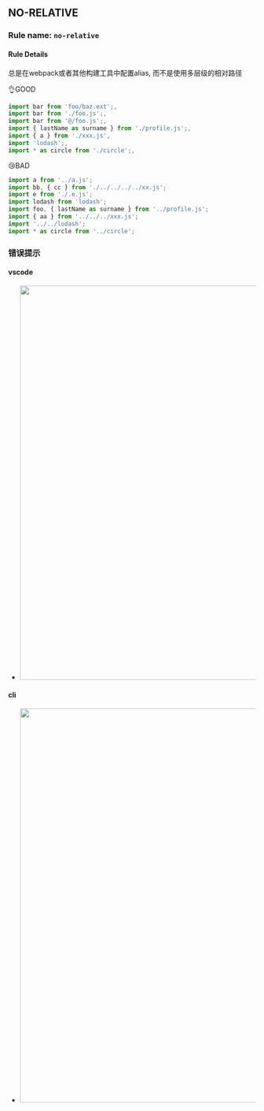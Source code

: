 
## NO-RELATIVE
### Rule name: `no-relative`

#### Rule Details
总是在webpack或者其他构建工具中配置alias, 而不是使用多层级的相对路径

👌GOOD
```javascript
import bar from 'foo/baz.ext';,
import bar from './foo.js';,
import bar from '@/foo.js';,
import { lastName as surname } from './profile.js';,
import { a } from './xxx.js',
import 'lodash';,
import * as circle from './circle';,
```

😢BAD
```javascript
import a from '../a.js';
import bb, { cc } from './../../../../xx.js';
import e from './.e.js';
import lodash from 'lodash';
import foo, { lastName as surname } from '../profile.js';
import { aa } from '../../../xxx.js';
import '../../lodash';
import * as circle from '../circle';
```
### 错误提示

#### vscode
  - <img src="//meipu1.video.meipai.com/9a086867-ddfa-48b7-91f7-fc88d7f55f86.png" width="800px" />

#### cli
- <img  src="//meipu1.video.meipai.com/9ddfae12-9404-4439-9c5f-80cd367555fe.png" width="800px" />

